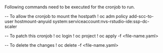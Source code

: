 Following commands need to be executed for the cronjob to run.

-- To allow the cronjob to mount the hostpath
   ! oc adm policy add-scc-to-user hostmount-anyuid system:serviceaccount:nvs-rstudio-ide:ssp-dc-scaler
   
-- To patch this cronjob
   ! oc login 
   ! oc project <project-name>
   ! oc apply -f <file-name.yaml>
   
-- To delete the changes
   ! oc delete -f <file-name.yaml>
 
